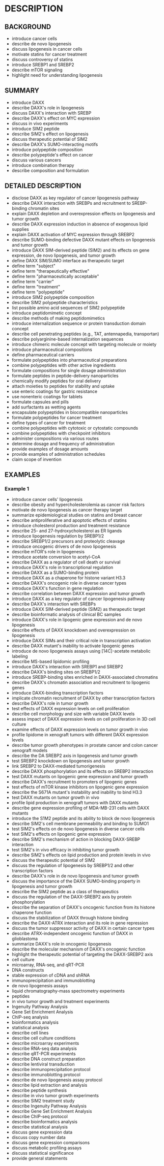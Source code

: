 # DESCRIPTION

## BACKGROUND

- introduce cancer cells
- describe de novo lipogenesis
- discuss lipogenesis in cancer cells
- motivate statins for cancer treatment
- discuss controversy of statins
- introduce SREBP1 and SREBP2
- describe mTOR signaling
- highlight need for understanding lipogenesis

## SUMMARY

- introduce DAXX
- describe DAXX's role in lipogenesis
- discuss DAXX's interaction with SREBP
- describe DAXX's effect on MYC expression
- discuss in vivo experiments
- introduce SIM2 peptide
- describe SIM2's effect on lipogenesis
- discuss therapeutic potential of SIM2
- describe DAXX's SUMO-interacting motifs
- introduce polypeptide composition
- describe polypeptide's effect on cancer
- discuss various cancers
- introduce combination therapy
- describe composition and formulation

## DETAILED DESCRIPTION

- disclose DAXX as key regulator of cancer lipogenesis pathway
- describe DAXX interaction with SREBPs and recruitment to SREBP-binding chromatin sites
- explain DAXX depletion and overexpression effects on lipogenesis and tumor growth
- describe DAXX expression induction in absence of exogenous lipid supplies
- explain DAXX activation of MYC expression through SREBP2
- describe SUMO-binding defective DAXX mutant effects on lipogenesis and tumor growth
- introduce DAXX SIM-derived peptide (SIM2) and its effects on gene expression, de novo lipogenesis, and tumor growth
- define DAXX SIM/SUMO interface as therapeutic target
- define term "subject"
- define term "therapeutically effective"
- define term "pharmaceutically acceptable"
- define term "carrier"
- define term "treatment"
- define term "polypeptide"
- introduce SIM2 polypeptide composition
- describe SIM2 polypeptide characteristics
- list possible amino acid sequences of SIM2 polypeptide
- introduce peptidomimetic concept
- describe methods of making peptidomimetics
- introduce internalization sequence or protein transduction domain concept
- describe cell penetrating peptides (e.g., TAT, antennapedia, transportan)
- describe polyarginine-based internalization sequences
- introduce chimeric molecule concept with targeting molecule or moiety
- introduce pharmaceutical compositions
- define pharmaceutical carriers
- formulate polypeptides into pharmaceutical preparations
- combine polypeptides with other active ingredients
- formulate compositions for single dosage administration
- formulate peptides in peptide-delivery nanoparticles
- chemically modify peptides for oral delivery
- attach moieties to peptides for stability and uptake
- use enteric coatings for gastric resistance
- use nonenteric coatings for tablets
- formulate capsules and pills
- add surfactants as wetting agents
- encapsulate polypeptides in biocompatible nanoparticles
- formulate polypeptides for cancer treatment
- define types of cancer for treatment
- combine polypeptides with cytotoxic or cytostatic compounds
- combine polypeptides with checkpoint inhibitors
- administer compositions via various routes
- determine dosage and frequency of administration
- provide examples of dosage amounts
- provide examples of administration schedules
- claim scope of invention

## EXAMPLES

### Example 1

- introduce cancer cells' lipogenesis
- describe obesity and hypercholesterolemia as cancer risk factors
- motivate de novo lipogenesis as cancer therapy target
- summarize epidemiological studies on statins and breast cancer
- describe antiproliferative and apoptotic effects of statins
- introduce cholesterol production and treatment resistance
- describe 25- and 27-hydroxycholesterol as ER ligands
- introduce lipogenesis regulation by SREBP1/2
- describe SREBP1/2 precursors and proteolytic cleavage
- introduce oncogenic drivers of de novo lipogenesis
- describe mTOR's role in lipogenesis
- introduce acetate conversion to acetyl-CoA
- describe DAXX as a regulator of cell death or survival
- introduce DAXX's role in transcriptional regulation
- describe DAXX as a SUMO-binding protein
- introduce DAXX as a chaperone for histone variant H3.3
- describe DAXX's oncogenic role in diverse cancer types
- introduce DAXX's function in gene regulation
- describe correlation between DAXX expression and tumor growth
- introduce DAXX as a key regulator of cancer lipogenesis pathway
- describe DAXX's interaction with SREBPs
- introduce DAXX SIM-derived peptide (SIM2) as therapeutic target
- describe bioinformatic analysis of clinical BC samples
- introduce DAXX's role in lipogenic gene expression and de novo lipogenesis
- describe effects of DAXX knockdown and overexpression on lipogenesis
- introduce DAXX SIMs and their critical role in transcription activation
- describe DAXX mutant's inability to activate lipogenic genes
- introduce de novo lipogenesis assays using [14C]-acetate metabolic labeling
- describe MS-based lipidomic profiling
- introduce DAXX's interaction with SREBP1 and SREBP2
- describe DAXX's binding sites on SREBP1/2
- introduce SREBP-binding sites enriched in DAXX-associated chromatins
- describe DAXX's chromatin association and recruitment to lipogenic genes
- introduce DAXX-binding transcription factors
- implicate chromatin recruitment of DAXX by other transcription factors
- describe DAXX's role in tumor growth
- test effects of DAXX expression levels on cell proliferation
- describe cell morphology and size with variable DAXX levels
- assess impact of DAXX expression levels on cell proliferation in 3D cell culture
- examine effects of DAXX expression levels on tumor growth in vivo
- profile lipidome in xenograft tumors with different DAXX expression levels
- describe tumor growth phenotypes in prostate cancer and colon cancer xenograft models
- describe the DA SREBP2 axis in lipogenesis and tumor growth
- test SREBP2 knockdown on lipogenesis and tumor growth
- link SREBP2 to DAXX-mediated tumorigenesis
- describe DAXX phosphorylation and its effects on SREBP2 interaction
- test DAXX mutants on lipogenic gene expression and tumor growth
- describe DAXX's recruitment to promoters of lipogenic genes
- test effects of mTOR kinase inhibitors on lipogenic gene expression
- describe the S671A mutant's instability and inability to bind H3.3
- test DAXX mutants on tumor growth in vivo
- profile lipid production in xenograft tumors with DAXX mutants
- describe gene expression profiling of MDA-MB-231 cells with DAXX mutants
- introduce the S1M2 peptide and its ability to block de novo lipogenesis
- describe SIM2's cell membrane permeability and binding to SUMO1
- test SIM2's effects on de novo lipogenesis in diverse cancer cells
- test SIM2's effects on lipogenic gene expression
- describe SIM2's mechanism of action in blocking DAXX-SREBP interaction
- test SIM2's in vivo efficacy in inhibiting tumor growth
- describe SIM2's effects on lipid production and protein levels in vivo
- discuss the therapeutic potential of SIM2
- discuss the regulation of lipogenesis by SREBP1/2 and other transcription factors
- describe DAXX's role in de novo lipogenesis and tumor growth
- discuss the importance of the DAXX SUMO-binding property in lipogenesis and tumor growth
- describe the SIM2 peptide as a class of therapeutics
- discuss the regulation of the DAXX-SREBP2 axis by protein phosphorylation
- describe the separation of DAXX's oncogenic function from its histone chaperone function
- discuss the stabilization of DAXX through histone binding
- describe the DAXX-ATRX interaction and its role in gene repression
- discuss the tumor suppressor activity of DAXX in certain cancer types
- describe ATRX-independent oncogenic function of DAXX in glioblastoma
- summarize DAXX's role in oncogenic lipogenesis
- describe the molecular mechanism of DAXX's oncogenic function
- highlight the therapeutic potential of targeting the DAXX-SREBP2 axis
- cell culture
- microarray, RNA-seq, and qRT-PCR
- DNA constructs
- stable expression of cDNA and shRNA
- immunoprecipitation and immunoblotting
- de novo lipogenesis assays
- liquid chromatography-mass spectrometry experiments
- peptides
- in vivo tumor growth and treatment experiments
- Ingenuity Pathway Analysis
- Gene Set Enrichment Analysis
- ChIP-seq analysis
- bioinformatics analysis
- statistical analysis
- describe cell lines
- describe cell culture conditions
- describe microarray experiments
- describe RNA-seq data analysis
- describe qRT-PCR experiments
- describe DNA construct preparation
- describe lentiviral transduction
- describe immunoprecipitation protocol
- describe immunoblotting protocol
- describe de novo lipogenesis assay protocol
- describe lipid extraction and analysis
- describe peptide synthesis
- describe in vivo tumor growth experiments
- describe SIM2 treatment study
- describe Ingenuity Pathway Analysis
- describe Gene Set Enrichment Analysis
- describe ChIP-seq protocol
- describe bioinformatics analysis
- describe statistical analysis
- discuss gene expression data
- discuss copy number data
- discuss gene expression comparisons
- discuss metabolic profiling assays
- discuss statistical significance
- provide general statements

